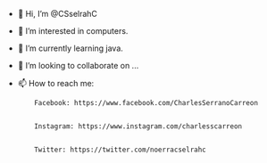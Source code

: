 - 👋 Hi, I’m @CSselrahC
- 👀 I’m interested in computers.
- 🌱 I’m currently learning java.
- 💞️ I’m looking to collaborate on ...
- 📫 How to reach me:

          Facebook: https://www.facebook.com/CharlesSerranoCarreon
          
          
          Instagram: https://www.instagram.com/charlesscarreon
          
          
          Twitter: https://twitter.com/noerracselrahc

<!---
CSselrahC/CSselrahC is a ✨ special ✨ repository because its `README.md` (this file) appears on your GitHub profile.
You can click the Preview link to take a look at your changes.
--->

